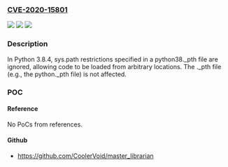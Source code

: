 ### [CVE-2020-15801](https://cve.mitre.org/cgi-bin/cvename.cgi?name=CVE-2020-15801)
![](https://img.shields.io/static/v1?label=Product&message=n%2Fa&color=blue)
![](https://img.shields.io/static/v1?label=Version&message=n%2Fa&color=blue)
![](https://img.shields.io/static/v1?label=Vulnerability&message=n%2Fa&color=brighgreen)

### Description

In Python 3.8.4, sys.path restrictions specified in a python38._pth file are ignored, allowing code to be loaded from arbitrary locations. The <executable-name>._pth file (e.g., the python._pth file) is not affected.

### POC

#### Reference
No PoCs from references.

#### Github
- https://github.com/CoolerVoid/master_librarian

